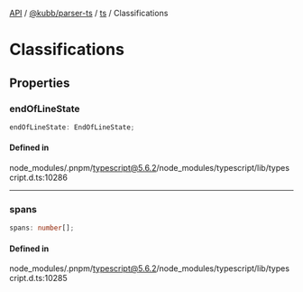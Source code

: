 [API](../../../../../packages.md) / [@kubb/parser-ts](../../../index.md) / [ts](../index.md) / Classifications

# Classifications

## Properties

### endOfLineState

```ts
endOfLineState: EndOfLineState;
```

#### Defined in

node\_modules/.pnpm/typescript@5.6.2/node\_modules/typescript/lib/typescript.d.ts:10286

***

### spans

```ts
spans: number[];
```

#### Defined in

node\_modules/.pnpm/typescript@5.6.2/node\_modules/typescript/lib/typescript.d.ts:10285
